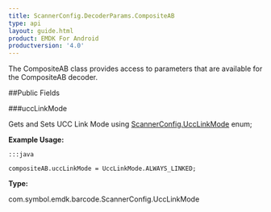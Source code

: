 ```yaml
---
title: ScannerConfig.DecoderParams.CompositeAB
type: api
layout: guide.html
product: EMDK For Android
productversion: '4.0'
---
```



The CompositeAB class provides access to parameters that are
 available for the CompositeAB decoder.

##Public Fields

###uccLinkMode

Gets and Sets UCC Link Mode using
 [ ScannerConfig.UccLinkMode](../ScannerConfig-UccLinkMode) enum;
 
 

**Example Usage:**
	
	:::java
	
	compositeAB.uccLinkMode = UccLinkMode.ALWAYS_LINKED;
	


**Type:**

com.symbol.emdk.barcode.ScannerConfig.UccLinkMode












